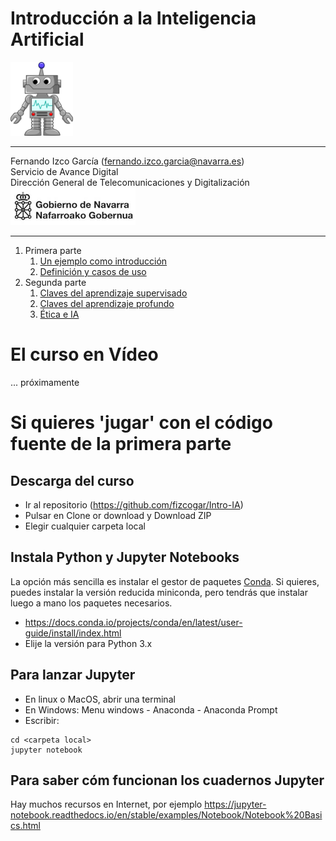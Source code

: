# Introducción a la Inteligencia Artificial


<img src="images/Cartoon_Robot.svg.png" width="100"/>

---
Fernando Izco García  (fernando.izco.garcia@navarra.es)  
 Servicio de Avance Digital  
 Dirección General de Telecomunicaciones y Digitalización  
<img src="images/logo.gn.png" width="200"/>

---

1. Primera parte
    1. [Un ejemplo como introducción](Intro-IA-1.ipynb)
    1. [Definición y casos de uso](Intro-IA-2.ipynb)
1. Segunda parte
    1. [Claves del aprendizaje supervisado](Intro-IA-3.ipynb)
    1. [Claves del aprendizaje profundo](Intro-IA-4.ipynb)
    1. [Ética e IA](Intro-IA-5.ipynb)
    
# El curso en Vídeo
... próximamente

# Si quieres 'jugar' con el código fuente de la primera parte
## Descarga del curso
* Ir al repositorio (https://github.com/fizcogar/Intro-IA)
* Pulsar en Clone or download y Download ZIP
* Elegir cualquier carpeta local
## Instala Python y Jupyter Notebooks
La opción más sencilla es instalar el gestor de paquetes [Conda](https://docs.conda.io). Si quieres, puedes instalar la versión reducida miniconda, pero tendrás que instalar luego a mano los paquetes necesarios.
* https://docs.conda.io/projects/conda/en/latest/user-guide/install/index.html
* Elije la versión para Python 3.x
## Para lanzar Jupyter
* En linux o MacOS, abrir una terminal
* En Windows: Menu windows - Anaconda - Anaconda Prompt
* Escribir:
```
cd <carpeta local>
jupyter notebook
```
## Para saber cóm funcionan los cuadernos Jupyter
Hay muchos recursos en Internet, por ejemplo https://jupyter-notebook.readthedocs.io/en/stable/examples/Notebook/Notebook%20Basics.html

